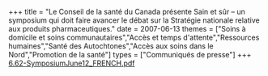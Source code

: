 +++
title = "Le Conseil de la santé du Canada présente Sain et sûr – un symposium qui doit faire avancer le débat sur la Stratégie nationale relative aux produits pharmaceutiques."
date = 2007-06-13
themes = ["Soins à domicile et soins communautaires","Accès et temps d'attente","Ressources humaines","Santé des Autochtones","Accès aux soins dans le Nord","Promotion de la santé"]
types = ["Communiqués de presse"]
+++
[6.62-SymposiumJune12_FRENCH.pdf](/files/6.62-SymposiumJune12_FRENCH.pdf)
